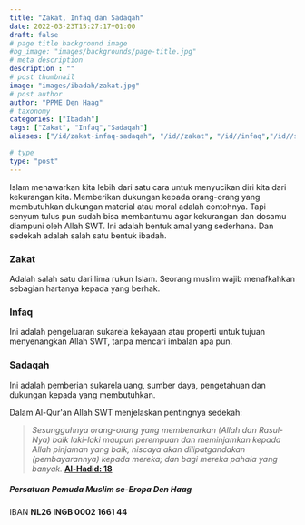 ```yaml
---
title: "Zakat, Infaq dan Sadaqah"
date: 2022-03-23T15:27:17+01:00
draft: false
# page title background image
#bg_image: "images/backgrounds/page-title.jpg"
# meta description
description : ""
# post thumbnail
image: "images/ibadah/zakat.jpg"
# post author
author: "PPME Den Haag"
# taxonomy
categories: ["Ibadah"]
tags: ["Zakat", "Infaq","Sadaqah"]
aliases: ["/id/zakat-infaq-sadaqah", "/id//zakat", "/id//infaq","/id//sadaqah"]

# type
type: "post"
---
```



Islam menawarkan kita lebih dari satu cara untuk menyucikan diri kita dari kekurangan kita. Memberikan dukungan kepada orang-orang yang membutuhkan dukungan material atau moral adalah contohnya. Tapi senyum tulus pun sudah bisa membantumu agar kekurangan dan dosamu diampuni oleh Allah SWT. Ini adalah bentuk amal yang sederhana. Dan sedekah adalah salah satu bentuk ibadah.

### Zakat
Adalah salah satu dari lima rukun Islam. Seorang muslim wajib menafkahkan sebagian hartanya kepada yang berhak.

### Infaq
Ini adalah pengeluaran sukarela kekayaan atau properti untuk tujuan menyenangkan Allah SWT, tanpa mencari imbalan apa pun.

### Sadaqah
​​Ini adalah pemberian sukarela uang, sumber daya, pengetahuan dan dukungan kepada yang membutuhkan.

Dalam Al-Qur'an Allah SWT menjelaskan pentingnya sedekah:


> *Sesungguhnya orang-orang yang membenarkan (Allah dan Rasul-Nya) baik laki-laki maupun perempuan dan meminjamkan kepada Allah pinjaman yang baik, niscaya akan dilipatgandakan (pembayarannya) kepada mereka; dan bagi mereka pahala yang banyak.* [**Al-Hadid: 18**](https://quran.com/57/18)




##### Persatuan Pemuda Muslim se-Eropa Den Haag
IBAN **NL26 INGB 0002 1661 44**